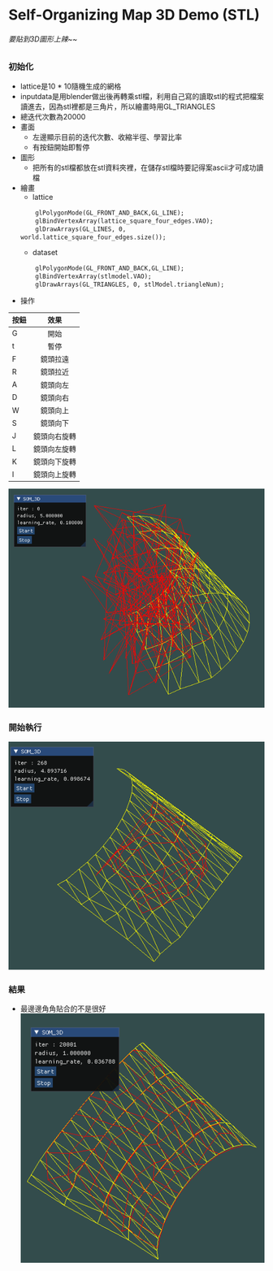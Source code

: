 # Self-Organizing Map 3D Demo (STL)

###### 要貼到3D圖形上辣~~ ######

### 初始化
* lattice是10 * 10隨機生成的網格
* inputdata是用blender做出後再轉乘stl檔，利用自己寫的讀取stl的程式把檔案讀進去，因為stl裡都是三角片，所以繪畫時用GL_TRIANGLES
* 總迭代次數為20000
* 畫面
    * 左邊顯示目前的迭代次數、收縮半徑、學習比率
    * 有按鈕開始即暫停
* 圖形
	* 把所有的stl檔都放在stl資料夾裡，在儲存stl檔時要記得案ascii才可成功讀檔
* 繪畫
    * lattice
    ```
        glPolygonMode(GL_FRONT_AND_BACK,GL_LINE);
        glBindVertexArray(lattice_square_four_edges.VAO);
        glDrawArrays(GL_LINES, 0, world.lattice_square_four_edges.size());
    ```
    * dataset
    ```
        glPolygonMode(GL_FRONT_AND_BACK,GL_LINE);
		glBindVertexArray(stlmodel.VAO);
		glDrawArrays(GL_TRIANGLES, 0, stlModel.triangleNum);
    ```
* 操作

| 按鈕  |	 效果	   |
| ---- |:-------------:|
| G    | 開始        |
| t    | 暫停        |
| F    | 鏡頭拉遠     |
| R    | 鏡頭拉近     |
| A    | 鏡頭向左     |
| D    | 鏡頭向右     |
| W    | 鏡頭向上     |
| S    | 鏡頭向下     |
| J    | 鏡頭向右旋轉  |
| L    | 鏡頭向左旋轉  |
| K    | 鏡頭向下旋轉  |
| I    | 鏡頭向上旋轉  |

![](./image/start.png)

### 開始執行

![](./image/mid.png)

### 結果

* 最邊邊角角貼合的不是很好
![](./image/end.png)

